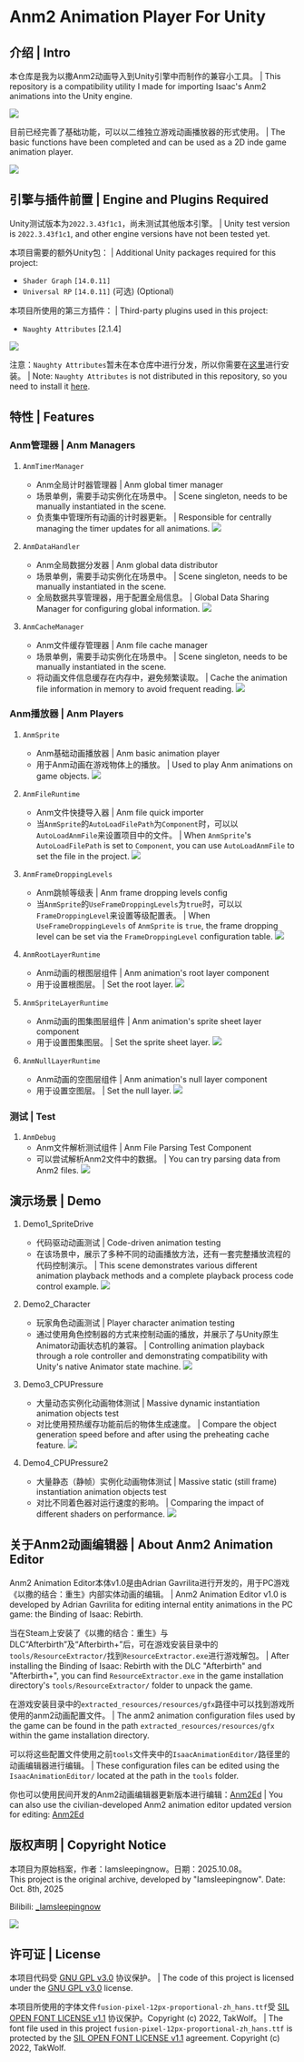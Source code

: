 # Anm2 Animation Player For Unity

## 介绍 | Intro

本仓库是我为以撒Anm2动画导入到Unity引擎中而制作的兼容小工具。 | This repository is a compatibility utility I made for importing Isaac's Anm2 animations into the Unity engine.

![](./.ReadmePics/Anm2_Readme_000.jpg)

目前已经完善了基础功能，可以以二维独立游戏动画播放器的形式使用。 | The basic functions have been completed and can be used as a 2D inde game animation player.

![](./.ReadmePics/Anm2_Readme_001.png)


## 引擎与插件前置 | Engine and Plugins Required

Unity测试版本为`2022.3.43f1c1`，尚未测试其他版本引擎。 | Unity test version is `2022.3.43f1c1`, and other engine versions have not been tested yet.

本项目需要的额外Unity包： | Additional Unity packages required for this project:  
- `Shader Graph` `[14.0.11]`
- `Universal RP` `[14.0.11]` (可选) (Optional)

本项目所使用的第三方插件： | Third-party plugins used in this project:
- `Naughty Attributes` [2.1.4]

![](./.ReadmePics/Anm2_Readme_002.png)

注意：`Naughty Attributes`暂未在本仓库中进行分发，所以你需要在[这里](https://github.com/dbrizov/NaughtyAttributes)进行安装。 | Note: `Naughty Attributes` is not distributed in this repository, so you need to install it [here](https://github.com/dbrizov/NaughtyAttributes).


## 特性 | Features

### Anm管理器 | Anm Managers

1. `AnmTimerManager`
	- Anm全局计时器管理器 | Anm global timer manager
	- 场景单例，需要手动实例化在场景中。 | Scene singleton, needs to be manually instantiated in the scene.
	- 负责集中管理所有动画的计时器更新。 | Responsible for centrally managing the timer updates for all animations.
![](./.ReadmePics/Anm2_Readme_003.png)

2. `AnmDataHandler`
	- Anm全局数据分发器 | Anm global data distributor
	- 场景单例，需要手动实例化在场景中。 | Scene singleton, needs to be manually instantiated in the scene.
	- 全局数据共享管理器，用于配置全局信息。 | Global Data Sharing Manager for configuring global information.
![](./.ReadmePics/Anm2_Readme_004.png)

3. `AnmCacheManager`
	- Anm文件缓存管理器 | Anm file cache manager
	- 场景单例，需要手动实例化在场景中。 | Scene singleton, needs to be manually instantiated in the scene.
	- 将动画文件信息缓存在内存中，避免频繁读取。 | Cache the animation file information in memory to avoid frequent reading.
![](./.ReadmePics/Anm2_Readme_005.png)


### Anm播放器 | Anm Players

1. `AnmSprite`
	- Anm基础动画播放器 | Anm basic animation player
	- 用于Anm动画在游戏物体上的播放。 | Used to play Anm animations on game objects.
![](./.ReadmePics/Anm2_Readme_006.png)

2. `AnmFileRuntime`
	- Anm文件快捷导入器 | Anm file quick importer
	- 当`AnmSprite`的`AutoLoadFilePath`为`Component`时，可以以`AutoLoadAnmFile`来设置项目中的文件。 | When `AnmSprite`'s `AutoLoadFilePath` is set to `Component`, you can use `AutoLoadAnmFile` to set the file in the project.
![](./.ReadmePics/Anm2_Readme_007.png)

3. `AnmFrameDroppingLevels`
	- Anm跳帧等级表 | Anm frame dropping levels config
	- 当`AnmSprite`的`UseFrameDroppingLevels`为`true`时，可以以`FrameDroppingLevel`来设置等级配置表。 | When `UseFrameDroppingLevels` of `AnmSprite` is `true`, the frame dropping level can be set via the `FrameDroppingLevel` configuration table.
![](./.ReadmePics/Anm2_Readme_008.png)

4. `AnmRootLayerRuntime`
	- Anm动画的根图层组件 | Anm animation's root layer component
	- 用于设置根图层。 | Set the root layer.
![](./.ReadmePics/Anm2_Readme_009.png)

5. `AnmSpriteLayerRuntime`
	- Anm动画的图集图层组件 | Anm animation's sprite sheet layer component
	- 用于设置图集图层。 | Set the sprite sheet layer.
![](./.ReadmePics/Anm2_Readme_010.png)

6. `AnmNullLayerRuntime`
	- Anm动画的空图层组件 | Anm animation's null layer component
	- 用于设置空图层。 | Set the null layer.
![](./.ReadmePics/Anm2_Readme_011.png)


### 测试 | Test

1. `AnmDebug`
	- Anm文件解析测试组件 | Anm File Parsing Test Component
	- 可以尝试解析Anm2文件中的数据。 | You can try parsing data from Anm2 files.
![](./.ReadmePics/Anm2_Readme_012.png)


## 演示场景 | Demo

1. Demo1_SpriteDrive
   - 代码驱动动画测试 | Code-driven animation testing
   - 在该场景中，展示了多种不同的动画播放方法，还有一套完整播放流程的代码控制演示。 | This scene demonstrates various different animation playback methods and a complete playback process code control example.
![](./.ReadmePics/Anm2_Demo_001.jpg)

2. Demo2_Character
   - 玩家角色动画测试 | Player character animation testing
   - 通过使用角色控制器的方式来控制动画的播放，并展示了与Unity原生Animator动画状态机的兼容。 | Controlling animation playback through a role controller and demonstrating compatibility with Unity's native Animator state machine.
![](./.ReadmePics/Anm2_Demo_002.jpg)

3. Demo3_CPUPressure
   - 大量动态实例化动画物体测试 | Massive dynamic instantiation animation objects test
   - 对比使用预热缓存功能前后的物体生成速度。 | Compare the object generation speed before and after using the preheating cache feature.
![](./.ReadmePics/Anm2_Demo_003.jpg)

4. Demo4_CPUPressure2
   - 大量静态（静帧）实例化动画物体测试 | Massive static (still frame) instantiation animation objects test
   - 对比不同着色器对运行速度的影响。 | Comparing the impact of different shaders on performance.
![](./.ReadmePics/Anm2_Demo_004.jpg)


## 关于Anm2动画编辑器 | About Anm2 Animation Editor

Anm2 Animation Editor本体v1.0是由Adrian Gavrilita进行开发的，用于PC游戏《以撒的结合：重生》内部实体动画的编辑。 | Anm2 Animation Editor v1.0 is developed by Adrian Gavrilita for editing internal entity animations in the PC game: the Binding of Isaac: Rebirth.

当在Steam上安装了《以撒的结合：重生》与DLC“Afterbirth”及“Afterbirth+”后，可在游戏安装目录中的`tools/ResourceExtractor/`找到`ResourceExtractor.exe`进行游戏解包。 | After installing the Binding of Isaac: Rebirth with the DLC "Afterbirth" and "Afterbirth+", you can find `ResourceExtractor.exe` in the game installation directory's `tools/ResourceExtractor/` folder to unpack the game.

在游戏安装目录中的`extracted_resources/resources/gfx`路径中可以找到游戏所使用的anm2动画配置文件。 | The anm2 animation configuration files used by the game can be found in the path `extracted_resources/resources/gfx` within the game installation directory.

可以将这些配置文件使用之前`tools`文件夹中的`IsaacAnimationEditor/`路径里的动画编辑器进行编辑。 | These configuration files can be edited using the `IsaacAnimationEditor/` located at the path in the `tools` folder.

你也可以使用民间开发的Anm2动画编辑器更新版本进行编辑：[Anm2Ed](https://github.com/ShweetsStuff/anm2ed) | You can also use the civilian-developed Anm2 animation editor updated version for editing: [Anm2Ed](https://github.com/ShweetsStuff/anm2ed)


## 版权声明 | Copyright Notice

本项目为原始档案，作者：Iamsleepingnow。日期：2025.10.08。  
This project is the original archive, developed by "Iamsleepingnow". Date: Oct. 8th, 2025

Bilibili: [_Iamsleepingnow](https://space.bilibili.com/411375988)

![](./.ReadmePics/Anm2_Watermark.png)


## 许可证 | License

本项目代码受 [GNU GPL v3.0](https://www.gnu.org/licenses/gpl-3.0.html) 协议保护。 | The code of this project is licensed under the [GNU GPL v3.0](https://www.gnu.org/licenses/gpl-3.0.html) license.

本项目所使用的字体文件`fusion-pixel-12px-proportional-zh_hans.ttf`受 [SIL OPEN FONT LICENSE v1.1](https://openfontlicense.org) 协议保护。Copyright (c) 2022, TakWolf。 | The font file used in this project `fusion-pixel-12px-proportional-zh_hans.ttf` is protected by the [SIL OPEN FONT LICENSE v1.1](https://openfontlicense.org) agreement. Copyright (c) 2022, TakWolf.
